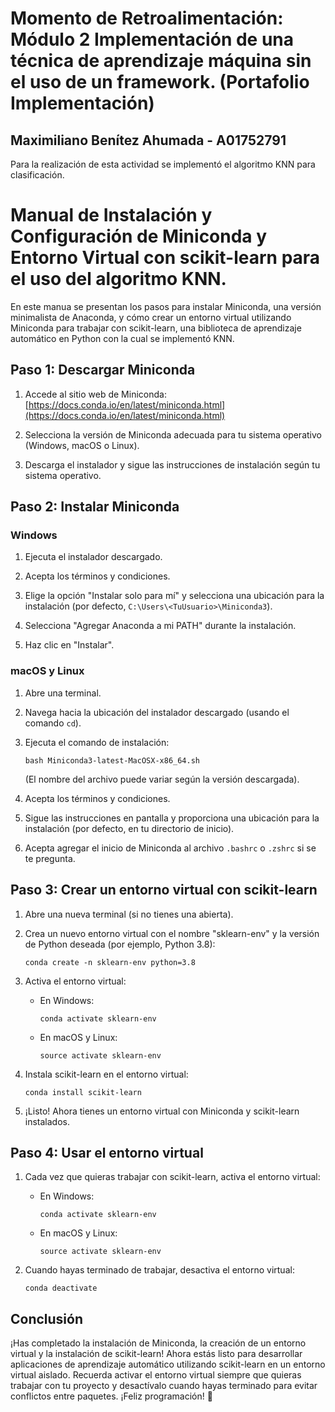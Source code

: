 # Momento de Retroalimentación: Módulo 2 Implementación de una técnica de aprendizaje máquina sin el uso de un framework. (Portafolio Implementación)
## Maximiliano Benítez Ahumada - A01752791

Para la realización de esta actividad se implementó el algoritmo KNN para clasificación.

# Manual de Instalación y Configuración de Miniconda y Entorno Virtual con scikit-learn para el uso del algoritmo KNN.

En este manua se presentan los pasos para instalar Miniconda, una versión minimalista de Anaconda, y cómo crear un entorno virtual utilizando Miniconda para trabajar con scikit-learn, una biblioteca de aprendizaje automático en Python con la cual se implementó KNN.

## Paso 1: Descargar Miniconda

1. Accede al sitio web de Miniconda: [https://docs.conda.io/en/latest/miniconda.html](https://docs.conda.io/en/latest/miniconda.html)

2. Selecciona la versión de Miniconda adecuada para tu sistema operativo (Windows, macOS o Linux).

3. Descarga el instalador y sigue las instrucciones de instalación según tu sistema operativo.

## Paso 2: Instalar Miniconda

### Windows

1. Ejecuta el instalador descargado.

2. Acepta los términos y condiciones.

3. Elige la opción "Instalar solo para mí" y selecciona una ubicación para la instalación (por defecto, `C:\Users\<TuUsuario>\Miniconda3`).

4. Selecciona "Agregar Anaconda a mi PATH" durante la instalación.

5. Haz clic en "Instalar".

### macOS y Linux

1. Abre una terminal.

2. Navega hacia la ubicación del instalador descargado (usando el comando `cd`).

3. Ejecuta el comando de instalación: 

   ```
   bash Miniconda3-latest-MacOSX-x86_64.sh
   ```

   (El nombre del archivo puede variar según la versión descargada).

4. Acepta los términos y condiciones.

5. Sigue las instrucciones en pantalla y proporciona una ubicación para la instalación (por defecto, en tu directorio de inicio).

6. Acepta agregar el inicio de Miniconda al archivo `.bashrc` o `.zshrc` si se te pregunta.

## Paso 3: Crear un entorno virtual con scikit-learn

1. Abre una nueva terminal (si no tienes una abierta).

2. Crea un nuevo entorno virtual con el nombre "sklearn-env" y la versión de Python deseada (por ejemplo, Python 3.8):

   ```
   conda create -n sklearn-env python=3.8
   ```

3. Activa el entorno virtual:

   - En Windows:

     ```
     conda activate sklearn-env
     ```

   - En macOS y Linux:

     ```
     source activate sklearn-env
     ```

4. Instala scikit-learn en el entorno virtual:

   ```
   conda install scikit-learn
   ```

5. ¡Listo! Ahora tienes un entorno virtual con Miniconda y scikit-learn instalados.

## Paso 4: Usar el entorno virtual

1. Cada vez que quieras trabajar con scikit-learn, activa el entorno virtual:

   - En Windows:

     ```
     conda activate sklearn-env
     ```

   - En macOS y Linux:

     ```
     source activate sklearn-env
     ```

2. Cuando hayas terminado de trabajar, desactiva el entorno virtual:

   ```
   conda deactivate
   ```

## Conclusión

¡Has completado la instalación de Miniconda, la creación de un entorno virtual y la instalación de scikit-learn! Ahora estás listo para desarrollar aplicaciones de aprendizaje automático utilizando scikit-learn en un entorno virtual aislado. Recuerda activar el entorno virtual siempre que quieras trabajar con tu proyecto y desactívalo cuando hayas terminado para evitar conflictos entre paquetes. ¡Feliz programación! 🚀
